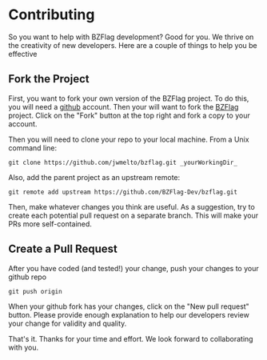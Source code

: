 # Contributing 
So you want to help with BZFlag development? Good for you. We thrive on the creativity of new developers. Here are a couple of things to help you be effective

## Fork the Project
First, you want to fork your own version of the BZFlag project. To do this, you will need a [github](http::www.github.com) account. Then your will want to fork the [BZFlag](https://github.com/BZFlag-Dev/bzflag) project. Click on the "Fork" button at the top right and fork a copy to your account.

Then you will need to clone your repo to your local machine. From a Unix command line:

    git clone https://github.com/jwmelto/bzflag.git _yourWorkingDir_

Also, add the parent project as an upstream remote:

    git remote add upstream https://github.com/BZFlag-Dev/bzflag.git

Then, make whatever changes you think are useful. As a suggestion, try to create each potential pull request on a separate branch. This will make your PRs more self-contained.

## Create a Pull Request
After you have coded (and tested!) your change, push your changes to your github repo

    git push origin

When your github fork has your changes, click on the "New pull request" button. Please provide enough explanation to help our developers review your change for validity and quality.

That's it. Thanks for your time and effort. We look forward to collaborating with you.
